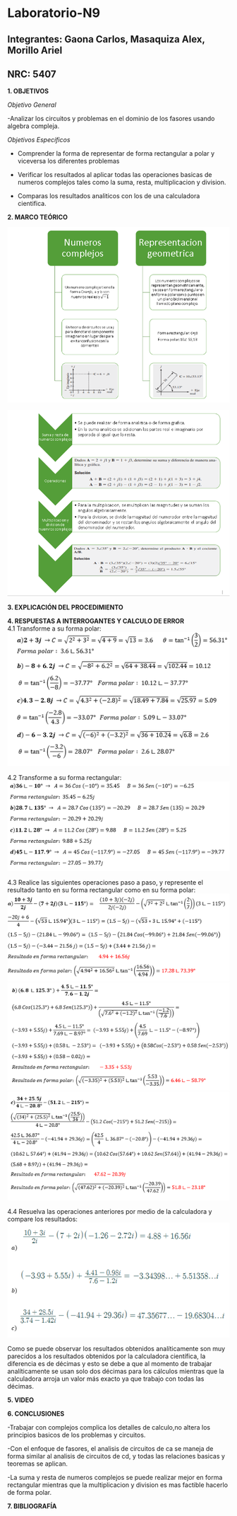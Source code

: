 # Laboratorio-N9
## Integrantes: Gaona Carlos, Masaquiza Alex, Morillo Ariel
## NRC: 5407

**1. OBJETIVOS**

_Objetivo General_

-Analizar los circuitos y problemas en el dominio de los fasores usando algebra compleja.

_Objetivos Específicos_

- Comprender la forma de representar de forma rectangular a polar y viceversa los diferentes problemas

- Verificar los resultados al aplicar todas las operaciones basicas de numeros complejos tales como la suma, resta, multiplicacion y division.

- Comparas los resultados analiticos con los de una calculadora cientifica.

**2. MARCO TEÓRICO**

![1](https://github.com/AlexMP98/Laboratorio-N9/blob/main/Imagenes/1.PNG) 

![2](https://github.com/AlexMP98/Laboratorio-N9/blob/main/Imagenes/2.PNG) 

**3. EXPLICACIÓN DEL PROCEDIMIENTO**



**4. RESPUESTAS A INTERROGANTES Y CALCULO DE ERROR**     
4.1 Transforme a su forma polar:     
![1](https://github.com/AlexMP98/Laboratorio-N9/blob/main/Imagenes/1.png)     
     
4.2 Transforme a su forma rectangular:      
![2](https://github.com/AlexMP98/Laboratorio-N9/blob/main/Imagenes/2.png)    

4.3 Realice las siguientes operaciones paso a paso, y represente el resultado tanto en su forma rectangular como en su forma polar:     
![3_a](https://github.com/AlexMP98/Laboratorio-N9/blob/main/Imagenes/3_a.png)       
![3_b](https://github.com/AlexMP98/Laboratorio-N9/blob/main/Imagenes/3_b.png)        
![3_c](https://github.com/AlexMP98/Laboratorio-N9/blob/main/Imagenes/3_c.png)    

4.4 Resuelva las operaciones anteriores por medio de la calculadora y compare los resultados:      
![4](https://github.com/AlexMP98/Laboratorio-N9/blob/main/Imagenes/4.png)       

Como se puede observar los resultados obtenidos analíticamente son muy parecidos a los resultados obtenidos por la calculadora científica, la diferencia es de décimas y esto se debe a que al momento de trabajar analíticamente se usan solo dos décimas para los cálculos mientras que la calculadora arroja un valor más exacto ya que trabajo con todas las décimas.




**5. VIDEO**       




**6. CONCLUSIONES**

-Trabajar con complejos complica los detalles de calculo,no altera los principios basicos de los problemas y circuitos.

-Con el enfoque de fasores, el analisis de circuitos de ca se maneja de forma similar al analisis de circuitos de cd, y todas las relaciones basicas y teoremas se aplican.

-La suma y resta de numeros complejos se puede realizar mejor en forma rectangular mientras que la multiplicacion y division es mas factible hacerlo de forma polar. 

**7. BIBLIOGRAFÍA**



